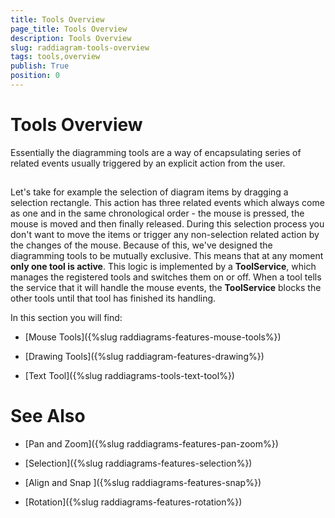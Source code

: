 ```yaml
---
title: Tools Overview
page_title: Tools Overview
description: Tools Overview
slug: raddiagram-tools-overview
tags: tools,overview
publish: True
position: 0
---
```


# Tools Overview



Essentially the diagramming tools are a way of encapsulating series of related events usually triggered by an explicit action from the user. 

## 

Let's take for example the selection of diagram items by dragging a selection rectangle. This action has three related events which always come as one and in the same chronological order - the mouse is pressed, the mouse is moved and then finally released. During this selection process you don't want to move the items or trigger any non-selection related action by the changes of the mouse. Because of this, we've designed the diagramming tools to be mutually exclusive. This means that at any moment __only one tool is active__. This logic is implemented by a __ToolService__, which manages the registered tools and switches them on or off. When a tool tells the service that it will handle the mouse events, the __ToolService__ blocks the other tools until that tool has finished its handling. 

In this section you will find:

* [Mouse Tools]({%slug raddiagrams-features-mouse-tools%})

* [Drawing Tools]({%slug raddiagram-features-drawing%})

* [Text Tool]({%slug raddiagrams-tools-text-tool%})

# See Also

 * [Pan and Zoom]({%slug raddiagrams-features-pan-zoom%})

 * [Selection]({%slug raddiagrams-features-selection%})

 * [Align and Snap ]({%slug raddiagrams-features-snap%})

 * [Rotation]({%slug raddiagrams-features-rotation%})
